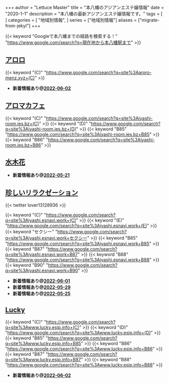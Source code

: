 +++
author = "Lettuce Master"
title = "本八幡のアジアンエステ嬢情報"
date = "2020-1-1"
description = "本八幡の最新アジアンエステ嬢情報です。"
tags = [
]
categories = [
    "地域別情報",
]
series = ["地域別情報"]
aliases = ["migrate-from-jekyl"]
+++

{{< keyword "Googleで本八幡までの経路を検索する！" "https://www.google.com/search?q=現在地から本八幡駅まで" >}}

## [アロロ](http://aroro-menz.xyz/)
{{< keyword "(C)" "https://www.google.com/search?q=site%3Aaroro-menz.xyz+(C)" >}} 

- **新着情報あり@[2022-06-02](/post/2022-06-02)**
## [アロマカフェ](https://iyashi-room.ies.bz/)
{{< keyword "(C)" "https://www.google.com/search?q=site%3Aiyashi-room.ies.bz+(C)" >}} {{< keyword "(D)" "https://www.google.com/search?q=site%3Aiyashi-room.ies.bz+(D)" >}} {{< keyword "B85" "https://www.google.com/search?q=site%3Aiyashi-room.ies.bz+B85" >}} {{< keyword "B86" "https://www.google.com/search?q=site%3Aiyashi-room.ies.bz+B86" >}} 

## [水木花](http://hfmj15.xyz/)


- **新着情報あり@[2022-05-21](/post/2022-05-21)**
## [珍しいリラクゼーション](http://iyashi.esnavi.work/)


{{< twitter lover13128936 >}}

{{< keyword "(C)" "https://www.google.com/search?q=site%3Aiyashi.esnavi.work+(C)" >}} {{< keyword "(E)" "https://www.google.com/search?q=site%3Aiyashi.esnavi.work+(E)" >}} {{< keyword "セクシー" "https://www.google.com/search?q=site%3Aiyashi.esnavi.work+セクシー" >}} {{< keyword "B85" "https://www.google.com/search?q=site%3Aiyashi.esnavi.work+B85" >}} {{< keyword "B87" "https://www.google.com/search?q=site%3Aiyashi.esnavi.work+B87" >}} {{< keyword "B88" "https://www.google.com/search?q=site%3Aiyashi.esnavi.work+B88" >}} {{< keyword "B90" "https://www.google.com/search?q=site%3Aiyashi.esnavi.work+B90" >}} 

- **新着情報あり@[2022-06-01](/post/2022-06-01)**
- **新着情報あり@[2022-05-29](/post/2022-05-29)**
- **新着情報あり@[2022-05-25](/post/2022-05-25)**
## [Lucky](http://www.lucky.esjp.info/)
{{< keyword "(C)" "https://www.google.com/search?q=site%3Awww.lucky.esjp.info+(C)" >}} {{< keyword "(D)" "https://www.google.com/search?q=site%3Awww.lucky.esjp.info+(D)" >}} {{< keyword "B85" "https://www.google.com/search?q=site%3Awww.lucky.esjp.info+B85" >}} {{< keyword "B86" "https://www.google.com/search?q=site%3Awww.lucky.esjp.info+B86" >}} {{< keyword "B87" "https://www.google.com/search?q=site%3Awww.lucky.esjp.info+B87" >}} {{< keyword "B88" "https://www.google.com/search?q=site%3Awww.lucky.esjp.info+B88" >}} 

- **新着情報あり@[2022-06-02](/post/2022-06-02)**
